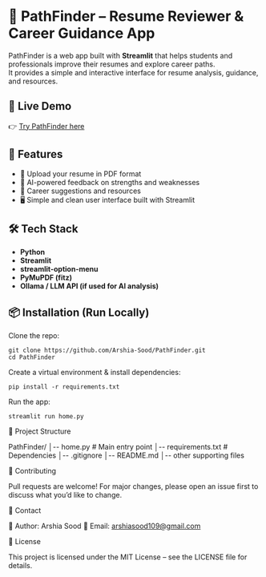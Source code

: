 # 🧭 PathFinder – Resume Reviewer & Career Guidance App

PathFinder is a web app built with **Streamlit** that helps students and professionals improve their resumes and explore career paths.  
It provides a simple and interactive interface for resume analysis, guidance, and resources.

## 🚀 Live Demo
👉 [Try PathFinder here](https://pathfinder-aibot.streamlit.app/)  

## 📌 Features
- 📂 Upload your resume in PDF format  
- 🤖 AI-powered feedback on strengths and weaknesses  
- 🎯 Career suggestions and resources  
- 🖥️ Simple and clean user interface built with Streamlit  

## 🛠️ Tech Stack
- **Python**
- **Streamlit**
- **streamlit-option-menu**
- **PyMuPDF (fitz)**
- **Ollama / LLM API (if used for AI analysis)**

## 📦 Installation (Run Locally)
Clone the repo:
```
git clone https://github.com/Arshia-Sood/PathFinder.git
cd PathFinder
```

Create a virtual environment & install dependencies:
```
pip install -r requirements.txt
```

Run the app:
```
streamlit run home.py
```

📄 Project Structure

PathFinder/
│-- home.py             # Main entry point
│-- requirements.txt    # Dependencies
│-- .gitignore
│-- README.md
│-- other supporting files

🤝 Contributing

Pull requests are welcome! For major changes, please open an issue first to discuss what you’d like to change.

📧 Contact

👩 Author: Arshia Sood
📩 Email: arshiasood109@gmail.com

📜 License

This project is licensed under the MIT License – see the LICENSE file for details.
